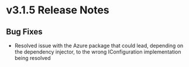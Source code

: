 # v3.1.5 Release Notes

## Bug Fixes

* Resolved issue with the Azure package that could lead, depending on the dependency injector, to the wrong IConfiguration implementation being resolved